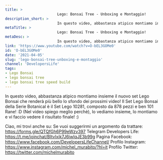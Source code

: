 ```yaml
---
title: > 
                        Lego: Bonsai Tree - Unboxing e Montaggio!
description_short: > 
                        In questo video, abbastanza atipico montiamo insieme il nuovo set Lego Bonsai che renderà più bello lo sfondo dei prossimi ...
metaTitle: > 
                        Lego: Bonsai Tree - Unboxing e Montaggio!
metaDesc: > 
                        In questo video, abbastanza atipico montiamo insieme il nuovo set Lego Bonsai che renderà più bello lo sfondo dei prossimi ...
link: 'https://www.youtube.com/watch?v=O-bEL3GOMe0'
id: 'O-bEL3GOMe0'
date: '2021-04-05'
slug: 'lego-bonsai-tree-unboxing-e-montaggio'
channel: 'DevelopersLife'
tags: 
- Lego Bonsai
- lego bonsai tree
- lego bonsai tree speed build
---
```

In questo video, abbastanza atipico montiamo insieme il nuovo set Lego Bonsai che renderà più bello lo sfondo dei prossimi video! Il Set Lego Bonsai della Serie Botanical è il Set Lego 10281, composto da 878 pezzi e ben 101 Rane! :D (Nel video spiego meglio perchè), lo vediamo insieme, lo montiamo e vi faccio vedere il risultato finale! :)

Ciao, mi trovi anche su:
Se vuoi suggerirmi un argomento da trattare: https://forms.gle/QTQfGh6P99eWzv397
Telegram Developers Life: https://t.me/joinchat/BItvlxik7J6iwIqJE3b99g
Pagina Facebook: https://www.facebook.com/DevelopersLifeChannel/
Profilo Instagram: https://www.instagram.com/michel_murabito/?hl=it
Profilo Twitter: https://twitter.com/michelmurabito​